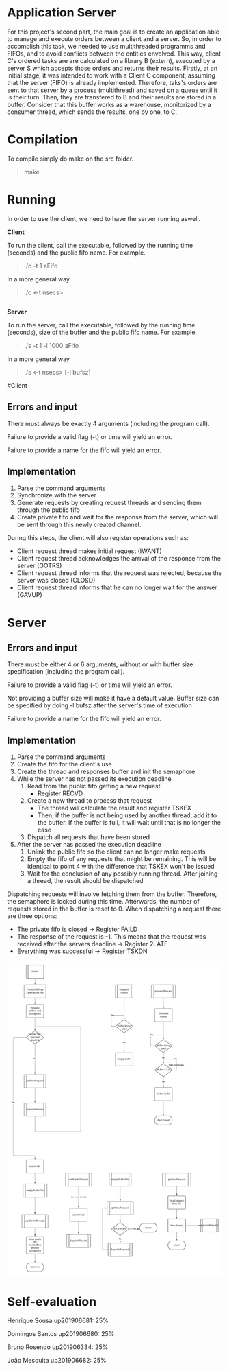 # **Application Server**

For this project's second part, the main goal is to create an application able to manage and execute orders between a client and a server. 
So, in order to accomplish this task, we needed to use multithreaded programms and FIFOs, and to avoid conflicts between the entities envolved.
This way, client C's ordered tasks are are calculated on a library B (extern), executed by a server S which accepts those orders and returns their results.
Firstly, at an initial stage, it was intended to work with a Client C component, assuming that the server (FIFO) is already implemented. Therefore, taks's orders are sent to that server by a process (multithread) and saved on a queue until it is their turn. Then, they are transfered to B and their results are stored in a buffer. Consider that this buffer works as a warehouse, monitorized by a consumer thread, which sends the results, one by one, to C.

# **Compilation**

To compile simply do make on the src folder.
> make
 
# **Running**

In order to use the client, we need to have the server running aswell.

**Client**

To run the client, call the executable, followed by the running time (seconds) and the public fifo name.
For example.
> ./c -t 1 aFifo

In a more general way

> ./c <-t nsecs> <fifoname>
 
 ```
 ```
 
**Server**
 
To run the server, call the executable, followed by the running time (seconds), size of the buffer and the public fifo name.
For example.
> ./s -t 1 -l 1000 aFifo

In a more general way

> ./s <-t nsecs> [-l bufsz] <fifoname>
    
#Client 

## **Errors and input**

There must always be exactly 4 arguments (including the program call).

Failure to provide a valid flag (-t) or time will yield an error.

Failure to provide a name for the fifo will yield an error.
  
## **Implementation**
  
1. Parse the command arguments
2. Synchronize with the server
3. Generate requests by creating request threads and sending them through the public fifo
4. Create private fifo and wait for the response from the server, which will be sent through this newly created channel.

During this steps, the client will also register operations such as:
* Client request thread makes initial request (IWANT)
* Client request thread acknowledges the arrival of the response from the server (GOTRS)
* Client request thread informs that the request was rejected, because the server was closed (CLOSD)
* Client request thread informs that he can no longer wait for the answer (GAVUP)

# **Server**

## **Errors and input**

There must be either 4 or 6 arguments, without or with buffer size specification (including the program call).

Failure to provide a valid flag (-t) or time will yield an error.

Not providing a buffer size will make it have a default value.
Buffer size can be specified by doing -l bufsz after the server's time of execution

Failure to provide a name for the fifo will yield an error.

## **Implementation**

1. Parse the command arguments
2. Create the fifo for the client's use
3. Create the thread and responses buffer and init the semaphore
4. While the server has not passed its execution deadline
    1. Read from the public fifo getting a new request
       + Register RECVD
    2. Create a new thread to process that request
        + The thread will calculate the result and register TSKEX
        + Then, if the buffer is not being used by another thread, add it to the buffer. If the buffer is full, it will wait until that is no longer the case
    3. Dispatch all requests that have been stored
5. After the server has passed the execution deadline
    1. Unlink the public fifo so the client can no longer make requests
    2. Empty the fifo of any requests that might be remaining. This will be identical to point 4 with the difference that TSKEX won't be issued
    3. Wait for the conclusion of any possibly running thread. After joining a thread, the result should be dispatched 
   
Dispatching requests will involve fetching them from the buffer. Therefore, the semaphore is locked during this time.
Afterwards, the number of requests stored in the buffer is reset to 0.
When dispatching a request there are three options:
+ The private fifo is closed -> Register FAILD
+ The response of the request is -1. This means that the request was received after the servers deadline -> Register 2LATE
+ Everything was successful -> Register TSKDN

![Flowchart of server](./SOPE_flowChart.png "Flowchart of server")

 # **Self-evaluation**
  
Henrique Sousa up201906681: 25%

Domingos Santos up201906680: 25%

Bruno Rosendo up201906334: 25%

João Mesquita up201906682: 25%

